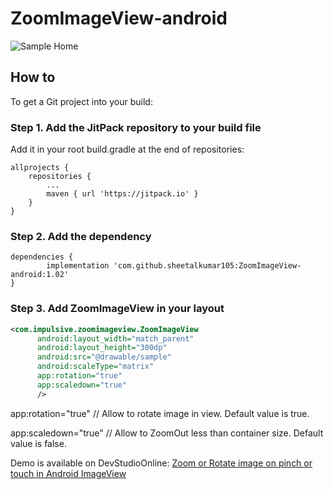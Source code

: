 # ZoomImageView-android


![Sample Home](https://raw.githubusercontent.com/sheetalkumar105/ZoomImageView-android/master/demo.gif)


## How to
To get a Git project into your build:

### Step 1. Add the JitPack repository to your build file

Add it in your root build.gradle at the end of repositories:

	allprojects {
		repositories {
			...
			maven { url 'https://jitpack.io' }
		}
	}
  
### Step 2. Add the dependency

	dependencies {
	        implementation 'com.github.sheetalkumar105:ZoomImageView-android:1.02'
	}

### Step 3. Add ZoomImageView in your layout

```xml
<com.impulsive.zoomimageview.ZoomImageView
      android:layout_width="match_parent"
      android:layout_height="300dp"
      android:src="@drawable/sample"
      android:scaleType="matrix"
      app:rotation="true" 
      app:scaledown="true"
      />
```
app:rotation="true"  // Allow to rotate image in view. Default value is true.


app:scaledown="true" // Allow to ZoomOut less than container size. Default value is false.

Demo is available on DevStudioOnline:
[Zoom or Rotate image on pinch or touch in Android ImageView](https://devstudioonline.com/article/zoom-or-rotate-image-on-pinch-or-touch-in-android-imageview)

